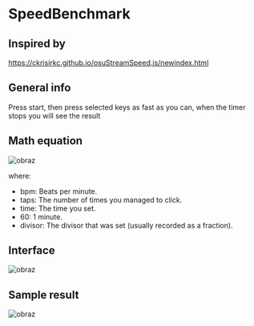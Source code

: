 # SpeedBenchmark

## Inspired by 
https://ckrisirkc.github.io/osuStreamSpeed.js/newindex.html

## General info
Press start, then press selected keys as fast as you can, when the timer stops you will see the result

## Math equation

![obraz](https://github.com/SpellZZZ/SpeedBenchmark/assets/43863065/c71e4aea-86ff-4c98-b2cc-02169acac9fe)

where: 
* bpm: Beats per minute.
* taps: The number of times you managed to click.
* time: The time you set.
* 60: 1 minute.
* divisor: The divisor that was set (usually recorded as a fraction).



## Interface
![obraz](https://github.com/SpellZZZ/SpeedBenchmark/assets/43863065/5d952558-aa6f-4b19-996b-514457f18354)

## Sample result
![obraz](https://github.com/SpellZZZ/SpeedBenchmark/assets/43863065/efe699b5-5b84-43a6-a408-9f074d95cebf)
